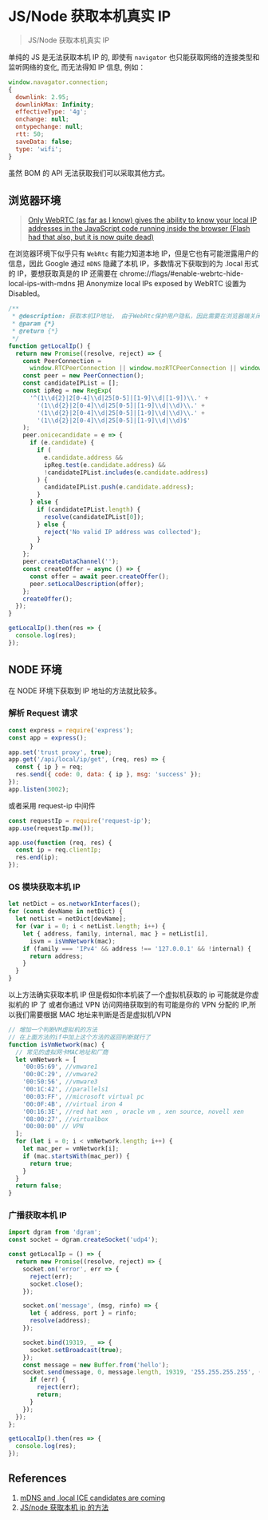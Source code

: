 # JS/Node 获取本机真实 IP

> JS/Node 获取本机真实 IP

单纯的 JS 是无法获取本机 IP 的, 即使有 `navigator` 也只能获取网络的连接类型和监听网络的变化, 而无法得知 IP 信息, 例如：

```js
window.navagator.connection;
{
  downlink: 2.95;
  downlinkMax: Infinity;
  effectiveType: '4g';
  onchange: null;
  ontypechange: null;
  rtt: 50;
  saveData: false;
  type: 'wifi';
}
```

虽然 BOM 的 API 无法获取我们可以采取其他方式。

## 浏览器环境

> [Only WebRTC (as far as I know) gives the ability to know your local IP addresses in the JavaScript code running inside the browser (Flash had that also, but it is now quite dead)](https://bloggeek.me/psa-mdns-and-local-ice-candidates-are-coming/)

在浏览器环境下似乎只有 `WebRtc` 有能力知道本地 IP，但是它也有可能泄露用户的信息，因此 Google 通过 `mDNS` 隐藏了本机 IP，多数情况下获取到的为 .local 形式的 IP，要想获取真是的 IP 还需要在 chrome://flags/#enable-webrtc-hide-local-ips-with-mdns 把 Anonymize local IPs exposed by WebRTC 设置为 Disabled。

```js
/**
 * @description: 获取本机IP地址， 由于WebRtc保护用户隐私，因此需要在浏览器端关闭 mDNS （chrome://flags/#enable-webrtc-hide-local-ips-with-mdns 设置为 DISABLED）
 * @param {*}
 * @return {*}
 */
function getLocalIp() {
  return new Promise((resolve, reject) => {
    const PeerConnection =
      window.RTCPeerConnection || window.mozRTCPeerConnection || window.webkitRTCPeerConnection;
    const peer = new PeerConnection();
    const candidateIPList = [];
    const ipReg = new RegExp(
      '^(1\\d{2}|2[0-4]\\d|25[0-5]|[1-9]\\d|[1-9])\\.' +
        '(1\\d{2}|2[0-4]\\d|25[0-5]|[1-9]\\d|\\d)\\.' +
        '(1\\d{2}|2[0-4]\\d|25[0-5]|[1-9]\\d|\\d)\\.' +
        '(1\\d{2}|2[0-4]\\d|25[0-5]|[1-9]\\d|\\d)$'
    );
    peer.onicecandidate = e => {
      if (e.candidate) {
        if (
          e.candidate.address &&
          ipReg.test(e.candidate.address) &&
          !candidateIPList.includes(e.candidate.address)
        ) {
          candidateIPList.push(e.candidate.address);
        }
      } else {
        if (candidateIPList.length) {
          resolve(candidateIPList[0]);
        } else {
          reject('No valid IP address was collected');
        }
      }
    };
    peer.createDataChannel('');
    const createOffer = async () => {
      const offer = await peer.createOffer();
      peer.setLocalDescription(offer);
    };
    createOffer();
  });
}

getLocalIp().then(res => {
  console.log(res);
});
```

## NODE 环境

在 NODE 环境下获取到 IP 地址的方法就比较多。

### 解析 Request 请求

```js
const express = require('express');
const app = express();

app.set('trust proxy', true);
app.get('/api/local/ip/get', (req, res) => {
  const { ip } = req;
  res.send({ code: 0, data: { ip }, msg: 'success' });
});
app.listen(3002);
```

或者采用 request-ip 中间件

```js
const requestIp = require('request-ip');
app.use(requestIp.mw());

app.use(function (req, res) {
  const ip = req.clientIp;
  res.end(ip);
});
```

### OS 模块获取本机 IP

```js
let netDict = os.networkInterfaces();
for (const devName in netDict) {
  let netList = netDict[devName];
  for (var i = 0; i < netList.length; i++) {
    let { address, family, internal, mac } = netList[i],
      isvm = isVmNetwork(mac);
    if (family === 'IPv4' && address !== '127.0.0.1' && !internal) {
      return address;
    }
  }
}
```

以上方法确实获取本机 IP 但是假如你本机装了一个虚拟机获取的 ip 可能就是你虚拟机的 IP 了 或者你通过 VPN 访问网络获取到的有可能是你的 VPN 分配的 IP,所以我们需要根据 MAC 地址来判断是否是虚拟机/VPN

```js
// 增加一个判断VM虚拟机的方法
// 在上面方法的if中加上这个方法的返回判断就行了
function isVmNetwork(mac) {
  // 常见的虚拟网卡MAC地址和厂商
  let vmNetwork = [
    '00:05:69', //vmware1
    '00:0C:29', //vmware2
    '00:50:56', //vmware3
    '00:1C:42', //parallels1
    '00:03:FF', //microsoft virtual pc
    '00:0F:4B', //virtual iron 4
    '00:16:3E', //red hat xen , oracle vm , xen source, novell xen
    '08:00:27', //virtualbox
    '00:00:00' // VPN
  ];
  for (let i = 0; i < vmNetwork.length; i++) {
    let mac_per = vmNetwork[i];
    if (mac.startsWith(mac_per)) {
      return true;
    }
  }
  return false;
}
```

### 广播获取本机 IP

```js
import dgram from 'dgram';
const socket = dgram.createSocket('udp4');

const getLocalIp = () => {
  return new Promise((resolve, reject) => {
    socket.on('error', err => {
      reject(err);
      socket.close();
    });

    socket.on('message', (msg, rinfo) => {
      let { address, port } = rinfo;
      resolve(address);
    });

    socket.bind(19319, _ => {
      socket.setBroadcast(true);
    });
    const message = new Buffer.from('hello');
    socket.send(message, 0, message.length, 19319, '255.255.255.255', (err, bytes) => {
      if (err) {
        reject(err);
        return;
      }
    });
  });
};

getLocalIp().then(res => {
  console.log(res);
});
```

## References

1. [mDNS and .local ICE candidates are coming](https://bloggeek.me/psa-mdns-and-local-ice-candidates-are-coming/)
2. [JS/node 获取本机 ip 的方法](https://juejin.cn/post/6972913930226106399)
